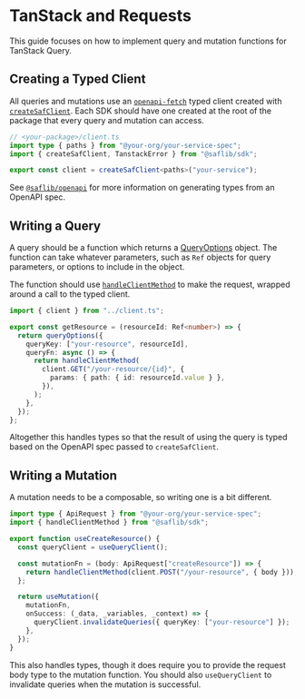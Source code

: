 # TanStack and Requests

This guide focuses on how to implement query and mutation functions for TanStack Query.

## Creating a Typed Client

All queries and mutations use an [`openapi-fetch`](https://openapi-ts.dev/openapi-fetch/) typed client created with [`createSafClient`](../../vue/docs/ref/@saflib/sdk/functions/createSafClient.md). Each SDK should have one created at the root of the package that every query and mutation can access.

```ts
// <your-package>/client.ts
import type { paths } from "@your-org/your-service-spec";
import { createSafClient, TanstackError } from "@saflib/sdk";

export const client = createSafClient<paths>("your-service");
```

See [`@saflib/openapi`](../../openapi/docs/01-overview.md) for more information on generating types from an OpenAPI spec.

## Writing a Query

A query should be a function which returns a [QueryOptions](https://tanstack.com/query/v5/docs/framework/vue/guides/query-options) object. The function can take whatever parameters, such as `Ref` objects for query parameters, or options to include in the object.

The function should use [`handleClientMethod`](../../vue/docs/ref/@saflib/sdk/functions/handleClientMethod.md) to make the request, wrapped around a call to the typed client.

```ts
import { client } from "../client.ts";

export const getResource = (resourceId: Ref<number>) => {
  return queryOptions({
    queryKey: ["your-resource", resourceId],
    queryFn: async () => {
      return handleClientMethod(
        client.GET("/your-resource/{id}", {
          params: { path: { id: resourceId.value } },
        }),
      );
    },
  });
};
```

Altogether this handles types so that the result of using the query is typed based on the OpenAPI spec passed to `createSafClient`.

## Writing a Mutation

A mutation needs to be a composable, so writing one is a bit different.

```ts
import type { ApiRequest } from "@your-org/your-service-spec";
import { handleClientMethod } from "@saflib/sdk";

export function useCreateResource() {
  const queryClient = useQueryClient();

  const mutationFn = (body: ApiRequest["createResource"]) => {
    return handleClientMethod(client.POST("/your-resource", { body }));
  };

  return useMutation({
    mutationFn,
    onSuccess: (_data, _variables, _context) => {
      queryClient.invalidateQueries({ queryKey: ["your-resource"] });
    },
  });
}
```

This also handles types, though it does require you to provide the request body type to the mutation function. You should also `useQueryClient` to invalidate queries when the mutation is successful.
